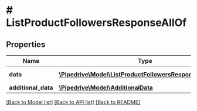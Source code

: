 # # ListProductFollowersResponseAllOf

## Properties

Name | Type | Description | Notes
------------ | ------------- | ------------- | -------------
**data** | [**\Pipedrive\Model\ListProductFollowersResponseAllOfData[]**](ListProductFollowersResponseAllOfData.md) | The list of followers | [optional]
**additional_data** | [**\Pipedrive\Model\AdditionalData**](AdditionalData.md) |  | [optional]

[[Back to Model list]](../../README.md#models) [[Back to API list]](../../README.md#endpoints) [[Back to README]](../../README.md)
